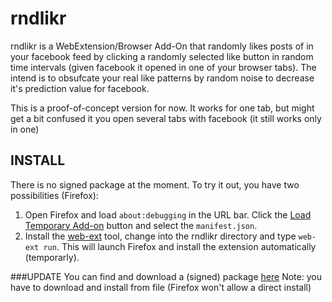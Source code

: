 # rndlikr

rndlikr is a WebExtension/Browser Add-On that randomly likes posts of 
in your facebook feed by clicking a randomly selected like button in 
random time intervals (given facebook it opened in one of your browser tabs). 
The intend is to obsufcate your real like patterns by random noise to decrease it's 
prediction value for facebook.

This is a proof-of-concept version for now. 
It works for one tab, but might get a bit confused it you open several 
tabs with facebook (it still works only in one)

## INSTALL

There is no signed package at the moment. To try it out, you have two possibilities (Firefox):

1. Open Firefox and load `about:debugging` in the URL bar. Click the
   [Load Temporary Add-on](https://developer.mozilla.org/en-US/Add-ons/WebExtensions/Temporary_Installation_in_Firefox)
   button and select the `manifest.json`.
2. Install the
   [web-ext](https://developer.mozilla.org/en-US/Add-ons/WebExtensions/Getting_started_with_web-ext)
   tool, change into the rndlikr directory and type `web-ext run`. This will launch Firefox and
   install the extension automatically (temporarly).
   
###UPDATE
You can find and download a (signed) package [here](m.ash.to/rndlikr/rndlikr-1.0-an+fx.xpi)
Note: you have to download and install from file (Firefox won't allow a direct install)
